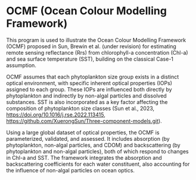 # OCMF (Ocean Colour Modelling Framework)
This program is used to illustrate the Ocean Colour Modelling Framework (OCMF) proposed in Sun, Brewin et al. (under revision) for estimating remote sensing reflectance (Rrs) from chlorophyll-a concentration (Chl-a) and sea surface temperature (SST), building on the classical Case-1 assumption.

OCMF assumes that each phytoplankton size group exists in a distinct optical environment, with specific inherent optical properties (IOPs) assigned to each group. These IOPs are influenced both directly by phytoplankton and indirectly by non-algal particles and dissolved substances. SST is also incorporated as a key factor affecting the composition of phytoplankton size classes (Sun et al., 2023, https://doi.org/10.1016/j.rse.2022.113415, https://github.com/XuerongSun/Three-component-models.git).

Using a large global dataset of optical properties, the OCMF is parameterized, validated, and assessed. It includes absorption (by phytoplankton, non-algal particles, and CDOM) and backscattering (by phytoplankton and non-algal particles), both of which respond to changes in Chl-a and SST. The framework integrates the absorption and backscattering coefficients for each water constituent, also accounting for the influence of non-algal particles on ocean optics.
